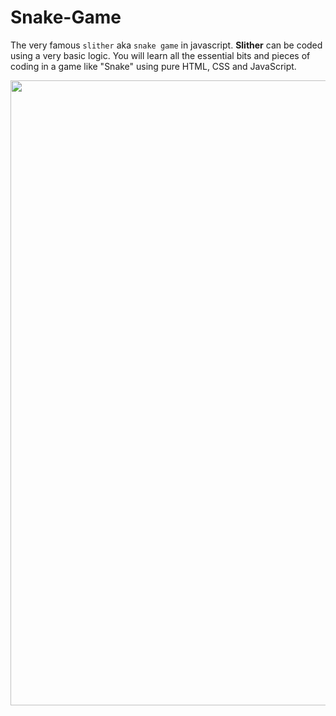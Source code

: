 # Snake-Game
The very famous ```slither``` aka ```snake game``` in javascript. **Slither** can be coded using a very basic logic. You will learn all the essential bits and pieces of coding in a game like "Snake" using pure HTML, CSS and JavaScript.

<img src="https://github.com/gauriruhal/Snake-Game/blob/main/SnakeGame.png" width="1000">
